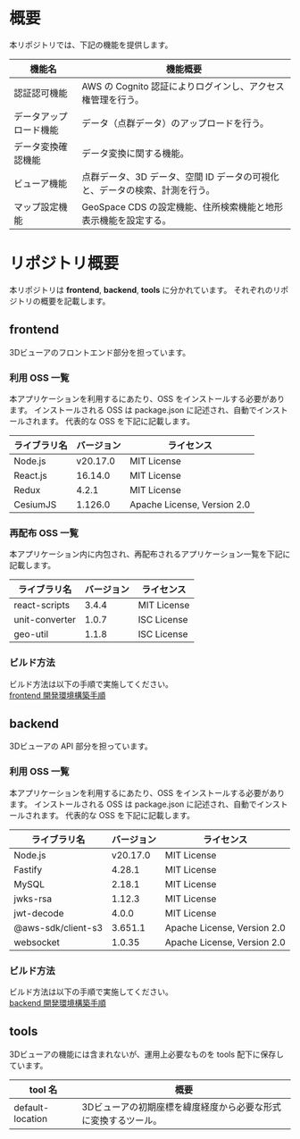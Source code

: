 # 概要

本リポジトリでは、下記の機能を提供します。

| 機能名                 | 機能概要                                                                    |
| ---------------------- | --------------------------------------------------------------------------- |
| 認証認可機能           | AWS の Cognito 認証によりログインし、アクセス権管理を行う。                 |
| データアップロード機能 | データ（点群データ）のアップロードを行う。                                  |
| データ変換確認機能     | データ変換に関する機能。                                                    |
| ビューア機能           | 点群データ、3D データ、空間 ID データの可視化と、データの検索、計測を行う。 |
| マップ設定機能         | GeoSpace CDS の設定機能、住所検索機能と地形表示機能を設定する。             |

# リポジトリ概要

本リポジトリは **frontend**, **backend**, **tools** に分かれています。
それぞれのリポジトリの概要を記載します。

## frontend

3Dビューアのフロントエンド部分を担っています。

### 利用 OSS 一覧

本アプリケーションを利用するにあたり、OSS をインストールする必要があります。
インストールされる OSS は package.json に記述され、自動でインストールされます。
代表的な OSS を下記に記載します。

| ライブラリ名 | バージョン | ライセンス  |
| ------------ | ---------- | ----------- |
| Node.js      | v20.17.0   | MIT License |
| React.js     | 16.14.0    | MIT License |
| Redux        | 4.2.1      | MIT License |
| CesiumJS     | 1.126.0    | Apache License, Version 2.0 |

### 再配布 OSS 一覧

本アプリケーション内に内包され、再配布されるアプリケーション一覧を下記に記載します。

| ライブラリ名   | バージョン | ライセンス  |
| -------------- | ---------- | ----------- |
| react-scripts  | 3.4.4      | MIT License |
| unit-converter | 1.0.7      | ISC License |
| geo-util       | 1.1.8      | ISC License |

### ビルド方法

ビルド方法は以下の手順で実施してください。  
[frontend 開発環境構築手順](./frontend/documentation/manuals/manual-local-dev.md)

## backend

3Dビューアの API 部分を担っています。

### 利用 OSS 一覧

本アプリケーションを利用するにあたり、OSS をインストールする必要があります。
インストールされる OSS は package.json に記述され、自動でインストールされます。
代表的な OSS を下記に記載します。

| ライブラリ名       | バージョン | ライセンス  |
| ------------------ | ---------- | ----------- |
| Node.js            | v20.17.0   | MIT License |
| Fastify            | 4.28.1     | MIT License |
| MySQL              | 2.18.1     | MIT License |
| jwks-rsa           | 1.12.3     | MIT License |
| jwt-decode         | 4.0.0      | MIT License |
| @aws-sdk/client-s3 | 3.651.1    | Apache License, Version 2.0  |
| websocket          | 1.0.35     | Apache License, Version 2.0  |

### ビルド方法

ビルド方法は以下の手順で実施してください。  
[backend 開発環境構築手順](./backend/documentation/guides/setup_development_environment.md)

## tools

3Dビューアの機能には含まれないが、運用上必要なものを tools 配下に保存しています。

| tool 名          | 概要                                                           |
| ---------------- | -------------------------------------------------------------- |
| default-location | 3Dビューアの初期座標を緯度経度から必要な形式に変換するツール。 |
